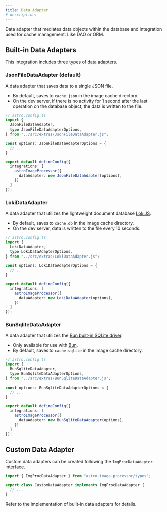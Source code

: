 ```yaml
---
title: Data Adapter
# description:
---
```


Data adapter that mediates data objects within the database and integration used for cache management. Like DAO or ORM.

## Built-in Data Adapters

This integration includes three types of data adapters.

### JsonFileDataAdapter (default)

A data adapter that saves data to a single JSON file.

- By default, saves to `cache.json` in the image cache directory.
- On the dev server, if there is no activity for 1 second after the last operation on the database object, the data is written to the file.

```ts ins={2-9,14}
// astro.config.ts
import {
  JsonFileDataAdapter,
  type JsonFileDataAdapterOptions,
} from "../src/extras/JsonFileDataAdapter.js";

const options: JsonFileDataAdapterOptions = {
  // ...
}

export default defineConfig({
  integrations: [
    astroImageProcessor({
      dataAdapter: new JsonFileDataAdapter(options),
    })
  ]
});
```

### LokiDataAdapter

A data adapter that utilizes the lightweight document database [LokiJS](https://github.com/techfort/LokiJS).

- By default, saves to `cache.db` in the image cache directory.
- On the dev server, data is written to the file every 10 seconds.

```ts ins={2-9,14}
// astro.config.ts
import {
  LokiDataAdapter,
  type LokiDataAdapterOptions,
} from "../src/extras/LokiDataAdapter.js";

const options: LokiDataAdapterOptions = {
  // ...
}

export default defineConfig({
  integrations: [
    astroImageProcessor({
      dataAdapter: new LokiDataAdapter(options),
    })
  ]
});
```

### BunSqliteDataAdapter

A data adapter that utilizes the [Bun built-in SQLite driver](https://bun.sh/docs/api/sqlite).

- Only available for use with [Bun](https://bun.sh/).
- By default, saves to `cache.sqlite` in the image cache directory.

```ts ins={2-9,14}
// astro.config.ts
import {
  BunSqliteDataAdapter,
  type BunSqliteDataAdapterOptions,
} from "../src/extras/BunSqliteDataAdapter.js";

const options: BunSqliteDataAdapterOptions = {
  // ...
}

export default defineConfig({
  integrations: [
    astroImageProcessor({
      dataAdapter: new BunSqliteDataAdapter(options),
    })
  ]
});
```

## Custom Data Adapter

Custom data adapters can be created following the `ImgProcDataAdapter` interface.

```ts
import { ImgProcDataAdapter } from "astro-image-processor/types";

export class CustomDataAdapter implements ImgProcDataAdapter {
  // ...
}
```

Refer to the implementation of built-in data adapters for details.
